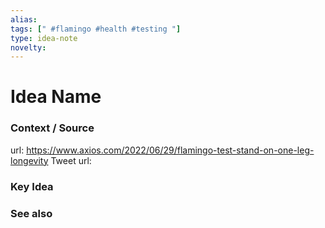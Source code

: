 ```yaml
---
alias: 
tags: [" #flamingo #health #testing "]
type: idea-note
novelty: 
---
```

# Idea Name

### Context / Source
url: https://www.axios.com/2022/06/29/flamingo-test-stand-on-one-leg-longevity
Tweet url: 

### Key Idea


### See also
